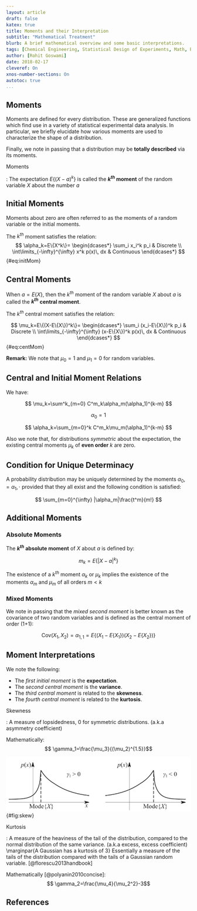 ```yaml
---
layout: article
draft: false
katex: true
title: Moments and their Interpretation
subtitle: "Mathematical Treatment"
blurb: A brief mathematical overview and some basic interpretations.
tags: [Chemical Engineering, Statistical Design of Experiments, Math, Probability]
author: [Rohit Goswami]
date: 2018-02-17
cleveref: On
xnos-number-sections: On
autotoc: true
...
```


## Moments

Moments are defined for every distribution. These are generalized functions which find use in a variety of statistical experimental data analysis. In particular, we briefly elucidate how various moments are used to characterize the shape of a distribution.

Finally, we note in passing that a distribution may be **totally described** via its moments.

Moments

:   The expectation $E\{(X-a)^k\}$ is called the **$k^{th}$ moment** of the random variable $X$ about the number $a$



## Initial Moments

Moments about zero are often referred to as the moments of a random variable or the initial moments.

The $k^{th}$ moment satisfies the relation:
$$
\alpha_k=E\{X^k\}=
\begin{dcases*}
\sum_i x_i^k p_i & Discrete \\
\int\limits_{-\infty}^{\infty} x^k p(x)\, dx & Continuous
\end{dcases*}
$$ {#eq:initMom}


## Central Moments

When $a=E\{X\}$, then the $k^{th}$ moment of the random variable $X$ about $a$ is called the **$k^{th}$ central moment**.

The $k^{th}$ central moment satisfies the relation:

$$
\mu_k=E\{(X-E\{X\})^k\}=
\begin{dcases*}
\sum_i (x_i-E\{X\})^k p_i & Discrete \\
\int\limits_{-\infty}^{\infty} (x-E\{X\})^k p(x)\, dx & Continuous
\end{dcases*}
$$ {#eq:centMom}

**Remark:** We note that $\mu_0=1$ and $\mu_1=0$ for random variables.

## Central and Initial Moment Relations

We have:

$$ \mu_k=\sum^k_{m=0} C^m_k\alpha_m(\alpha_1)^{k-m} $$

$$ \alpha_0=1 $$

$$ \alpha_k=\sum_{m=0}^k C^m_k\mu_m(\alpha_1)^{k-m} $$

Also we note that, for distributions *symmetric* about the expectation, the existing central moments $\mu_k$ of **even order** $k$ are zero.

## Condition for Unique Determinacy

A probability distribution may be uniquely determined by the moments $\alpha_0,=\alpha_1,\cdot$ provided that they all exist and the following condition is satisfied:

$$ \sum_{m=0}^{\infty} |\alpha_m|\frac{t^m}{m!} $$

## Additional Moments

### Absolute Moments

The **$k^{th}$ absolute moment** of $X$ about $a$ is defined by:

$$ m_k=E\{|X-a|^k\} $$

The existence of a $k^{th}$ moment $\alpha_k$ or $\mu_k$ implies the existence of the moments $\alpha_m$ and $\mu_m$ of all orders $m<k$

### Mixed Moments

We note in passing that the *mixed second moment* is better known as the covariance of two random variables and is defined as the central moment of order (1+1):

$$ \text{Cov}(X_1,X_2)=\alpha_{1,1}=E\{(X_1-E\{X_1\})(X_2-E\{X_2\})\} $$ 

## Moment Interpretations

We note the following:

* The *first initial moment* is the **expectation**.
* The *second central moment* is the **variance**.
* The *third central moment* is related to the **skewness**. 
* The *fourth central moment* is related to the **kurtosis**. 

Skewness

:  A measure of lopsidedness, $0$ for symmetric distributions. (a.k.a asymmetry coefficient)

  Mathematically: $$ \gamma_1=\frac{\mu_3}{(\mu_2)^{1.5}}$$

![Relationship of the distribution curve and the asymmetry coefficient.](img/skew.png){#fig:skew}

Kurtosis

: A measure of the heaviness of the tail of the distribution, compared to the normal distribution of the same variance. (a.k.a excess, excess coefficient) \marginpar{A Gaussian has a kurtosis of 3}
 Essentially a measure of the tails of the distribution compared with the tails of a
Gaussian random variable. [@florescu2013handbook]

 Mathematically [@polyanin2010concise]: $$ \gamma_2=\frac{\mu_4}{\mu_2^2}-3$$

## References